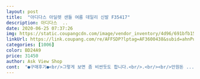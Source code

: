 ```yaml
---
layout: post 
title:  "아디다스 아딜렛 샌들 여름 데일리 신발 F35417" 
description: 아디다스  ..
date: 2020-06-25 07:37:26 
img: https://static.coupangcdn.com/image/vendor_inventory/4d96/691bfb156ae9e189d9775b3f0e900c7cb5ed5798003f317e1ab248448604.jpg 
linkUrl: https://link.coupang.com/re/AFFSDP?lptag=AF3600438&subid=ahnPublicAsk&pageKey=219449855&itemId=681684606&vendorItemId=4782302740&traceid=V0-113-164db6e68292c0a1 
categories: [1006] 
color: BD24A9 
price: 31450 
author: Ask View Shop 
cont:  "●구매후기●<br/>그렇게 보면 좀 비싼듯도 합니다.<br/>.<br/><br/>만원돈 ... <br/>.<br/> ㄷㄷㄷ 밖에서 뭘 사기가 의심스러워요 ㅋㅋ<br/>매장에서 신어보고 너무 편해서<br/>매장이랑 금액차이가 무슨.<br/>.<br/><br/>밑바닥이 좀 미끄러워 물기있는 반들반들한 바닥에서는 조심해야 겠다 싶네요.<br/>.<br/>급히 필요해서 사긴 했는데.<br/>.<br/>추천하기는 좀.<br/>.<br/><br/>비오는 날이나 물가에서는 미끄러워 조심해야 할꺼 같구요<br/>사이즈는 정사이즈 입니다.<br/><br/>실물이 더 이쁜거 같아요<br/>잘 맞고 발도 편하다고 합니다만 쿠션이 그닥.<br/>.<br/>있는 것도 아니고 소재가 다른 것도 아니고.<br/>.<br/> 딱 아디다스 슬리퍼에 끈 달아놓았네요<br/>착용감은 가볍고 좋은데 미끄럽다고 해야 할까??<br/>쿠팡에서 삿어요 ㅎㅎ<br/>그렇게 보면 좀 비싼듯도 합니다.<br/>.<br/><br/>만원돈 ... <br/>.<br/> ㄷㄷㄷ 밖에서 뭘 사기가 의심스러워요 ㅋㅋ<br/>매장에서 신어보고 너무 편해서<br/>매장이랑 금액차이가 무슨.<br/>.<br/><br/>밑바닥이 좀 미끄러워 물기있는 반들반들한 바닥에서는 조심해야 겠다 싶네요.<br/>.<br/>급히 필요해서 사긴 했는데.<br/>.<br/>추천하기는 좀.<br/>.<br/><br/>비오는 날이나 물가에서는 미끄러워 조심해야 할꺼 같구요<br/>사이즈는 정사이즈 입니다.<br/><br/>실물이 더 이쁜거 같아요<br/>잘 맞고 발도 편하다고 합니다만 쿠션이 그닥.<br/>.<br/>있는 것도 아니고 소재가 다른 것도 아니고.<br/>.<br/> 딱 아디다스 슬리퍼에 끈 달아놓았네요<br/>착용감은 가볍고 좋은데 미끄럽다고 해야 할까??<br/>쿠팡에서 삿어요 ㅎㅎ<br/>" 
---
```

